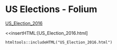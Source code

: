 # US Elections - Folium 

[US_Election_2016](https://github.com/dcleres/us_election_2016/blob/master/US_Election_2016.html)


<<insertHTML:[US_Election_2016.html]

```{r, echo=FALSE}
htmltools::includeHTML("US_Election_2016.html")
```
